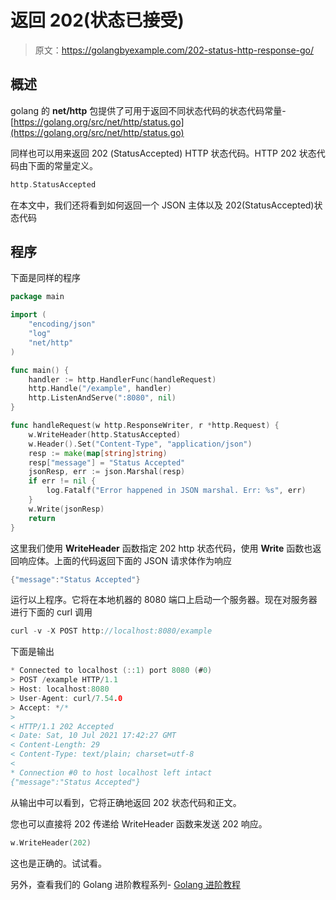# 返回 202(状态已接受)

> 原文：<https://golangbyexample.com/202-status-http-response-go/>

## **概述**

golang 的 **net/http** 包提供了可用于返回不同状态代码的状态代码常量-[https://golang.org/src/net/http/status.go](https://golang.org/src/net/http/status.go)

同样也可以用来返回 202 (StatusAccepted) HTTP 状态代码。HTTP 202 状态代码由下面的常量定义。

```go
http.StatusAccepted
```

在本文中，我们还将看到如何返回一个 JSON 主体以及 202(StatusAccepted)状态代码

## **程序**

下面是同样的程序

```go
package main

import (
	"encoding/json"
	"log"
	"net/http"
)

func main() {
	handler := http.HandlerFunc(handleRequest)
	http.Handle("/example", handler)
	http.ListenAndServe(":8080", nil)
}

func handleRequest(w http.ResponseWriter, r *http.Request) {
	w.WriteHeader(http.StatusAccepted)
	w.Header().Set("Content-Type", "application/json")
	resp := make(map[string]string)
	resp["message"] = "Status Accepted"
	jsonResp, err := json.Marshal(resp)
	if err != nil {
		log.Fatalf("Error happened in JSON marshal. Err: %s", err)
	}
	w.Write(jsonResp)
	return
}
```

这里我们使用 **WriteHeader** 函数指定 202 http 状态代码，使用 **Write** 函数也返回响应体。上面的代码返回下面的 JSON 请求体作为响应

```go
{"message":"Status Accepted"}
```

运行以上程序。它将在本地机器的 8080 端口上启动一个服务器。现在对服务器进行下面的 curl 调用

```go
curl -v -X POST http://localhost:8080/example
```

下面是输出

```go
* Connected to localhost (::1) port 8080 (#0)
> POST /example HTTP/1.1
> Host: localhost:8080
> User-Agent: curl/7.54.0
> Accept: */*
> 
< HTTP/1.1 202 Accepted
< Date: Sat, 10 Jul 2021 17:42:27 GMT
< Content-Length: 29
< Content-Type: text/plain; charset=utf-8
< 
* Connection #0 to host localhost left intact
{"message":"Status Accepted"}
```

从输出中可以看到，它将正确地返回 202 状态代码和正文。

您也可以直接将 202 传递给 WriteHeader 函数来发送 202 响应。

```go
w.WriteHeader(202)
```

这也是正确的。试试看。

另外，查看我们的 Golang 进阶教程系列- [Golang 进阶教程](https://golangbyexample.com/golang-comprehensive-tutorial/)